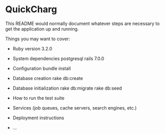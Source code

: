 # QuickCharg

This README would normally document whatever steps are necessary to get the
application up and running.

Things you may want to cover:

- Ruby version
  3.2.0

- System dependencies
  postgresql
  rails 7.0.0

- Configuration
  bundle install

- Database creation
  rake db:create

- Database initialization
  rake db:migrate
  rake db:seed

- How to run the test suite

- Services (job queues, cache servers, search engines, etc.)

- Deployment instructions

- ...
